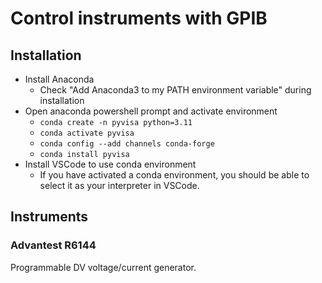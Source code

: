 # Control instruments with GPIB

## Installation

- Install Anaconda
    - Check "Add Anaconda3 to my PATH environment variable" during installation
- Open anaconda powershell prompt and activate environment
    - ```conda create -n pyvisa python=3.11```
    - ```conda activate pyvisa```
    - ```conda config --add channels conda-forge```
    - ```conda install pyvisa```
- Install VSCode to use conda environment
    - If you have activated a conda environment, you should be able to select it as your interpreter in VSCode.  

## Instruments

### Advantest R6144

Programmable DV voltage/current generator.
